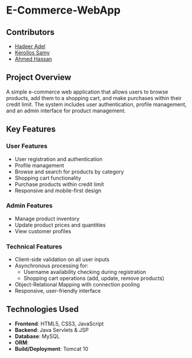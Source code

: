 # E-Commerce-WebApp


## Contributors
- [Hadeer Adel](https://github.com/Hadeer-Adel729)
- [Kerollos Samy](https://github.com/kerellossamy)
- [Ahmed Hassan](https://github.com/ahmedhassanhashem)


## Project Overview
A simple e-commerce web application that allows users to browse products, add them to a shopping cart, and make purchases within their credit limit. 
The system includes user authentication, profile management, and an admin interface for product management.

## Key Features

### User Features
- User registration and authentication
- Profile management
- Browse and search for products by category
- Shopping cart functionality
- Purchase products within credit limit
- Responsive and mobile-first design

### Admin Features
- Manage product inventory
- Update product prices and quantities
- View customer profiles

### Technical Features
- Client-side validation on all user inputs
- Asynchronous processing for:
  - Username availability checking during registration
  - Shopping cart operations (add, update, remove products)
- Object-Relational Mapping with connection pooling
- Responsive, user-friendly interface

## Technologies Used
- **Frontend**: HTML5, CSS3, JavaScript
- **Backend**: Java Servlets & JSP
- **Database**: MySQL
- **ORM**:
- **Build/Deployment**: Tomcat 10
